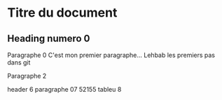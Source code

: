 # Titre du document

## Heading numero 0

Paragraphe 0
C'est mon premier paragraphe... Lehbab
les premiers pas dans git

Paragraphe 2

header 6
paragraphe 07
52155
tableu 8
